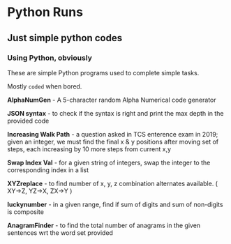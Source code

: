 # Python Runs
## Just simple python codes
### Using Python, obviously
These are simple Python programs used to complete simple tasks.

Mostly `coded` when bored.

**AlphaNumGen** - A 5-character random Alpha Numerical code generator

**JSON syntax** - to check if the syntax is right and print the max depth in the provided code

**Increasing Walk Path** - a question asked in TCS enterence exam in 2019; given an integer, we must find the final x & y positions after moving set of steps, each increasing by 10 more steps from current x,y

**Swap Index Val** - for a given string of integers, swap the integer to the corresponding index in a list

**XYZreplace** - to find number of x, y, z combination alternates available. ( XY->Z, YZ->X, ZX->Y )

**luckynumber** - in a given range, find if sum of digits and sum of non-digits is composite

**AnagramFinder** - to find the total number of anagrams in the given sentences wrt the word set provided